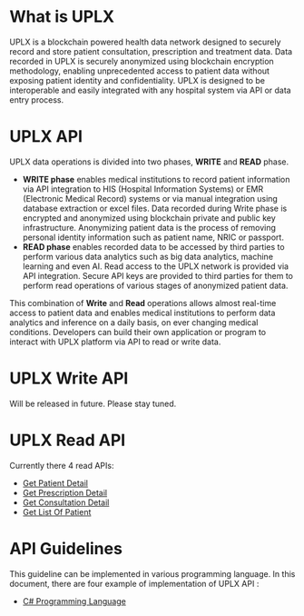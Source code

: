 # What is UPLX
UPLX is a blockchain powered health data network designed to securely record and store patient consultation, prescription and treatment data. Data recorded in UPLX is securely anonymized using blockchain encryption methodology, enabling unprecedented access to patient data without exposing patient identity and confidentiality. UPLX is designed to be interoperable and easily integrated with any hospital system via API or data entry process.

# UPLX API
UPLX data operations is divided into two phases, **WRITE** and **READ** phase. 
* **WRITE phase** enables medical institutions to record patient information via API integration to HIS (Hospital Information Systems) or EMR (Electronic Medical Record) systems or via manual integration using database extraction or excel files. Data recorded during Write phase is encrypted and anonymized using blockchain private and public key infrastructure. Anonymizing patient data is the process of removing personal identity information such as patient name, NRIC or passport. 
* **READ phase** enables recorded data to be accessed by third parties to perform various data analytics such as big data analytics, machine learning and even AI. Read access to the UPLX network is provided via API integration. Secure API keys are provided to third parties for them to perform read operations of various stages of anonymized patient data.

This combination of **Write** and **Read** operations allows almost real-time access to patient data and enables medical institutions to perform data analytics and inference on a daily basis, on ever changing medical conditions. Developers can build their own application or program to interact with UPLX platform via API to read or write data.

# UPLX Write API
Will be released in future. Please stay tuned.

# UPLX Read API
Currently there 4 read APIs: 
- [Get Patient Detail](https://beta.cryptoestate.net/apidoc/)
- [Get Prescription Detail](https://beta.cryptoestate.net/apidoc/)
- [Get Consultation Detail](https://beta.cryptoestate.net/apidoc/)
- [Get List Of Patient](https://beta.cryptoestate.net/apidoc/)


# API Guidelines
This guideline can be implemented in various programming language. In this document, there are four example of implementation of UPLX API :

- [C# Programming Language](https://beta.cryptoestate.net/apidoc/)






